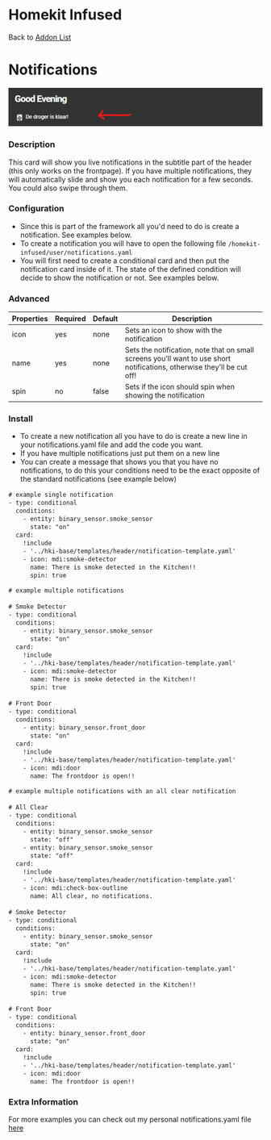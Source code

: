 # Homekit Infused

Back to [Addon List](../addon_list.md)

# Notifications
![Homekit Infused](../images/notifications.png)

### Description
This card will show you live notifications in the subtitle part of the header (this only works on the frontpage). If you have multiple notifications, they will automatically slide and show you each notification for a few seconds. You could also swipe through them.

### Configuration
- Since this is part of the framework all you'd need to do is create a notification. See examples below.
- To create a notification you will have to open the following file `/homekit-infused/user/notifications.yaml`
- You will first need to create a conditional card and then put the notification card inside of it. The state of the defined condition will decide to show the notification or not. See examples below.

### Advanced

| Properties | Required | Default | Description |
|----------------------------------|-------------|----------------------------------|----------------------------------------------------------------------------------------------------------------------------------------------------------------------|
| icon | yes | none | Sets an icon to show with the notification |
| name | yes | none | Sets the notification, note that on small screens you'll want to use short notifications, otherwise they'll be cut off! |
| spin | no | false | Sets if the icon should spin when showing the notification |

### Install
- To create a new notification all you have to do is create a new line in your notifications.yaml file and add the code you want.
- If you have multiple notifications just put them on a new line
- You can create a message that shows you that you have no notifications, to do this your conditions need to be the exact opposite of the standard notifications (see example below)

```
# example single notification
- type: conditional
  conditions:
    - entity: binary_sensor.smoke_sensor
      state: "on"
  card:
    !include
    - '../hki-base/templates/header/notification-template.yaml'
    - icon: mdi:smoke-detector
      name: There is smoke detected in the Kitchen!!
      spin: true
```
```
# example multiple notifications

# Smoke Detector
- type: conditional
  conditions:
    - entity: binary_sensor.smoke_sensor
      state: "on"
  card:
    !include
    - '../hki-base/templates/header/notification-template.yaml'
    - icon: mdi:smoke-detector
      name: There is smoke detected in the Kitchen!!
      spin: true

# Front Door
- type: conditional
  conditions:
    - entity: binary_sensor.front_door
      state: "on"
  card:
    !include
    - '../hki-base/templates/header/notification-template.yaml'
    - icon: mdi:door
      name: The frontdoor is open!!
```

```
# example multiple notifications with an all clear notification

# All Clear
- type: conditional
  conditions:
    - entity: binary_sensor.smoke_sensor
      state: "off"
    - entity: binary_sensor.smoke_sensor
      state: "off"
  card:
    !include
    - '../hki-base/templates/header/notification-template.yaml'
    - icon: mdi:check-box-outline
      name: All clear, no notifications.
      
# Smoke Detector
- type: conditional
  conditions:
    - entity: binary_sensor.smoke_sensor
      state: "on"
  card:
    !include
    - '../hki-base/templates/header/notification-template.yaml'
    - icon: mdi:smoke-detector
      name: There is smoke detected in the Kitchen!!
      spin: true

# Front Door
- type: conditional
  conditions:
    - entity: binary_sensor.front_door
      state: "on"
  card:
    !include
    - '../hki-base/templates/header/notification-template.yaml'
    - icon: mdi:door
      name: The frontdoor is open!!
```

### Extra Information
For more examples you can check out my personal notifications.yaml file [here](https://github.com/jimz011/homekit-infused/blob/personal/homekit-infused/user/notifications.yaml)

